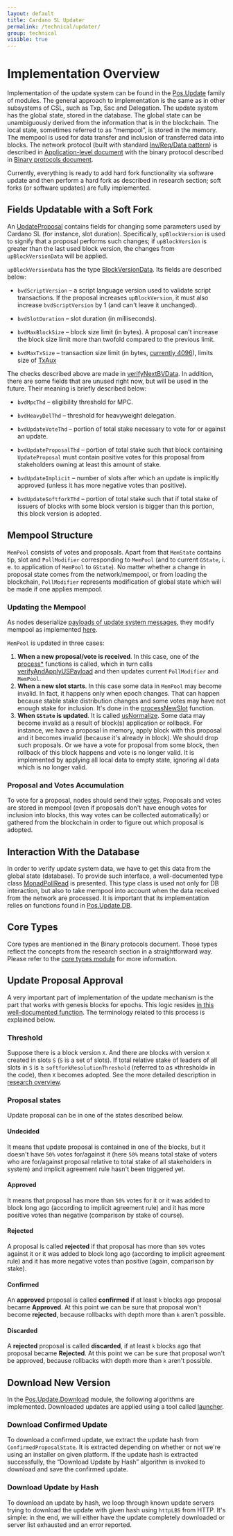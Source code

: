 ```yaml
---
layout: default
title: Cardano SL Updater
permalink: /technical/updater/
group: technical
visible: true
---
```

<!-- Reviewed at ac0126b2753f1f5ca6fbfb555783fbeb1aa141bd -->
<!-- Updated at 6b5eda44e5942599a9781e5ad3f51eb820665b83 -->

# Implementation Overview

Implementation of the update system can be found in the
[Pos.Update](https://github.com/input-output-hk/cardano-sl/tree/6b5eda44e5942599a9781e5ad3f51eb820665b83/src/Pos/Update)
family of modules. The general approach to implementation is the same as
in other subsystems of CSL, such as Txp, Ssc and Delegation. The update
system has the global state, stored in the database. The global state can be
unambiguously derived from the information that is in the blockchain. The local
state, sometimes referred to as “mempool”, is stored in the memory.
The mempool is used for data transfer and inclusion of transferred data into
blocks. The network protocol (built with standard
[Inv/Req/Data pattern](https://github.com/input-output-hk/cardano-sl/tree/6b5eda44e5942599a9781e5ad3f51eb820665b83/infra/Pos/Communication/Relay))
is described in
[Application-level document](/technical/protocols/csl-application-level/)
with the binary protocol described in
[Binary protocols document](/technical/protocols/binary-protocols/).

Currently, everything is ready to add hard fork functionality via
software update and then perform a hard fork as described in research
section; soft forks (or software updates) are fully implemented.

## Fields Updatable with a Soft Fork

An
[UpdateProposal](https://github.com/input-output-hk/cardano-sl/blob/6b5eda44e5942599a9781e5ad3f51eb820665b83/update/Pos/Update/Core/Types.hs#L99-L109) contains
fields for changing some parameters used by Cardano SL (for instance, slot
duration). Specifically, `upBlockVersion` is used to signify that a proposal
performs such changes; if `upBlockVersion` is greater than the last used
block version, the changes from `upBlockVersionData` will be applied.

`upBlockVersionData` has the type
[BlockVersionData](https://github.com/input-output-hk/cardano-sl/blob/6b5eda44e5942599a9781e5ad3f51eb820665b83/update/Pos/Update/Core/Types.hs#L135-L149).
Its fields are described below:

  * `bvdScriptVersion` – a script language version used to validate script
    transactions. If the proposal increases `upBlockVersion`, it must also
    increase `bvdScriptVersion` by 1 (and can't leave it unchanged).

  * `bvdSlotDuration` – slot duration (in milliseconds).

  * `bvdMaxBlockSize` – block size limit (in bytes). A proposal can't
    increase the block size limit more than twofold compared to the previous
    limit.

  * `bvdMaxTxSize` – transaction size limit
    (in bytes, [currently 4096](https://github.com/input-output-hk/cardano-sl/blob/6b5eda44e5942599a9781e5ad3f51eb820665b83/core/constants-prod.yaml#L9)),
    limits size of [TxAux](/technical/protocols/binary-protocols/#transaction-auxilary)

The checks described above are made
in
[verifyNextBVData](https://github.com/input-output-hk/cardano-sl/blob/6b5eda44e5942599a9781e5ad3f51eb820665b83/src/Pos/Update/Poll/Logic/Base.hs#L231).
In addition, there are some fields that are unused right now, but will be used
in the future. Their meaning is briefly described below:


  * `bvdMpcThd` – eligibility threshold for MPC.

  * `bvdHeavyDelThd` – threshold for heavyweight delegation.

  * `bvdUpdateVoteThd` – portion of total stake necessary to vote for or
    against an update.

  * `bvdUpdateProposalThd` – portion of total stake such that block containing
    `UpdateProposal` must contain positive votes for this proposal
    from stakeholders owning at least this amount of stake.

  * `bvdUpdateImplicit` – number of slots after which an update is implicitly
    approved (unless it has more negative votes than positive).

  * `bvdUpdateSoftforkThd` – portion of total stake such that if total stake
    of issuers of blocks with some block version is bigger than this portion,
    this block version is adopted.

## Mempool Structure

`MemPool` consists of votes and proposals. Apart from that `MemState` contains tip,
slot and `PollModifier` corresponding to `MemPool` (and to current `GState`, i. e.
to application of `MemPool` to `GState`). No matter whether a change in
proposal state comes from the network/mempool, or from loading
the blockchain, `PollModifier` represents
modification of global state which will be made if one applies mempool.

### Updating the Mempool

As nodes deserialize
[payloads of update system messages](/technical/protocols/binary-protocols/#update-system),
they modify mempool as implemented
[here](https://github.com/input-output-hk/cardano-sl/blob/6b5eda44e5942599a9781e5ad3f51eb820665b83/src/Pos/Update/MemState/Functions.hs#L29).

`MemPool` is updated in three cases:

  1. **When a new proposal/vote is received**. In this case, one of the
  [process*](https://github.com/input-output-hk/cardano-sl/blob/6b5eda44e5942599a9781e5ad3f51eb820665b83/src/Pos/Update/Logic/Local.hs#L94)
  functions is called, which in turn calls
  [verifyAndApplyUSPayload](https://github.com/input-output-hk/cardano-sl/blob/6b5eda44e5942599a9781e5ad3f51eb820665b83/src/Pos/Update/Poll/Logic/Apply.hs#L63)
  and then updates current `PollModifier` and `MemPool`.
  2. **When a new slot starts**. In this case some data in `MemPool` may become invalid.
  In fact, it happens only when epoch changes. That can happen because stable stake distribution
  changes and some votes may have not enough stake for inclusion.
  It's done in
  the [processNewSlot](https://github.com/input-output-hk/cardano-sl/blob/6b5eda44e5942599a9781e5ad3f51eb820665b83/src/Pos/Update/Logic/Local.hs#L208)
  function.
  3. **When `GState` is updated**. It is called
  [usNormalize](https://github.com/input-output-hk/cardano-sl/blob/6b5eda44e5942599a9781e5ad3f51eb820665b83/src/Pos/Update/Logic/Local.hs#L177).
  Some data may become invalid as a result of block(s) application or rollback. For instance,
  we have a proposal in memory, apply block with this proposal and it becomes invalid
  (because it's already in block). We should drop such proposals. Or we have a vote for
  proposal from some block, then rollback of this block happens and vote is no
  longer valid. It is implemented by applying all local data to empty state, ignoring
  all data which is no longer valid.

### Proposal and Votes Accumulation

To vote for a proposal, nodes should send their
[votes](https://github.com/input-output-hk/cardano-sl/blob/6b5eda44e5942599a9781e5ad3f51eb820665b83/update/Pos/Update/Core/Types.hs#L242-L253).
Proposals and votes are stored in mempool (even if proposals don't have enough
votes for inclusion into blocks, this way votes can be collected automatically)
or gathered from the blockchain in order to figure out which proposal is adopted.

## Interaction With the Database

In order to verify update system data, we have to get this data from the
global state (database). To provide such interface, a well-documented type class
[MonadPollRead](https://github.com/input-output-hk/cardano-sl/blob/6b5eda44e5942599a9781e5ad3f51eb820665b83/src/Pos/Update/Poll/Class.hs#L30)
is presented. This type class is used not only for DB interaction, but also to
take mempool into account when the data received from the network are processed.
It is important that its implementation relies on functions found in
[Pos.Update.DB](https://github.com/input-output-hk/cardano-sl/blob/6b5eda44e5942599a9781e5ad3f51eb820665b83/src/Pos/Update/DB.hs).

## Core Types

Core types are mentioned in the Binary protocols document. Those types
reflect the concepts from the research section in a straightforward way.
Please refer to the
[core types module](https://github.com/input-output-hk/cardano-sl/blob/6b5eda44e5942599a9781e5ad3f51eb820665b83/update/Pos/Update/Core/Types.hs)
for more information.

## Update Proposal Approval

A very important part of implementation of the update mechanism is
the part that works with genesis blocks for epochs.
This logic resides
[in this well-documented function](https://github.com/input-output-hk/cardano-sl/blob/6b5eda44e5942599a9781e5ad3f51eb820665b83/src/Pos/Update/Poll/Logic/Softfork.hs#L68).
The terminology related to this process is explained below.

### Threshold

Suppose there is a block version `X`. And there are blocks with version `X`
created in slots `S` (`S` is a set of slots). If total relative stake of
leaders of all slots in `S` is ≥ `softforkResolutionThreshold`
(referred to as «threshold» in the code), then `X` becomes adopted.
See the more detailed description in [research overview](cardano/update-mechanism/#soft-fork-updates).

### Proposal states

Update proposal can be in one of the states described below.

#### Undecided

It means that update proposal is contained in
one of the blocks, but it doesn't have `50%` votes for/against it (here `50%` means total
stake of voters who are for/against proposal relative to total stake of all stakeholders
in system) and implicit agreement rule hasn't been triggered yet.

<!-- TODO: **Important remark:** when we are talking about stake, we need to be clear about
which stake distribution we are talking about. For each epoch we know stable distribution
for this epoch. It used in leaders selection (follow-the-satoshi) and also in many other
cases. Stable distribution is distribution as it was ﻿⁠⁠⁠⁠2k﻿⁠⁠⁠⁠ slots before the end of epoch.
To calculate stake of votes for proposal ﻿⁠⁠⁠⁠p﻿⁠⁠⁠⁠ we use stake distribution as per epoch in
which ﻿⁠⁠⁠⁠p﻿⁠⁠⁠⁠ was added to blocks. I. e. distribution which was ﻿⁠⁠⁠⁠2k﻿⁠⁠⁠⁠ slots before the
end of that epoch. This ensures that nobody can transfer his funds to another address
and vote from that address to increase total stake of voters.

**Another important remark:** when we are talking about stake, it's also important to be
clear whether we consider delegated stake. I. e. if Alice delegated to Bob, do we consider
that Alice's funds belong to Bob or Alice? When we use stake for votes, we consider delegated
stake, i. e. we consider that Alice's funds belong to Bob. Note that here we consider
only heavyweight delegation. I hope it's covered in documentation, but I am not sure. -->

#### Approved

It means that proposal has more than `50%` votes for it or it was added to block long ago
(according to implicit agreement rule) and it has more positive votes than negative
(comparison by stake of course).

#### Rejected

A proposal is called **rejected** if that proposal has more than `50%` votes against it or
it was added to block long ago (according to implicit agreement rule) and it has more
negative votes than positive (again, comparison by stake).

#### Confirmed

An **approved** proposal is called **confirmed** if at least `k` blocks ago proposal
became **Approved**. At this point we can be sure that proposal won't become **rejected**,
because rollbacks with depth more than `k` aren't possible.

#### Discarded

A **rejected** proposal is called **discarded**, if at least `k` blocks ago that proposal
became **Rejected**. At this point we can be sure that proposal won't be approved,
because rollbacks with depth more than `k` aren't possible.

## Download New Version

In the
[Pos.Update.Download](https://github.com/input-output-hk/cardano-sl/blob/6b5eda44e5942599a9781e5ad3f51eb820665b83/src/Pos/Update/Download.hs)
module, the following algorithms are implemented. Downloaded updates are
applied using a tool called
[launcher](https://github.com/input-output-hk/cardano-sl/blob/6b5eda44e5942599a9781e5ad3f51eb820665b83/src/launcher/Main.hs).

### Download Confirmed Update

To download a confirmed update, we extract the update hash from
`ConfirmedProposalState`. It is extracted depending on whether or not we're
using an installer on given platform. If the update hash is extracted
successfully, the “Download Update by Hash” algorithm is invoked to download and save the confirmed update.

### Download Update by Hash

To download an update by hash, we loop through known update servers trying
to download the update with given hash using `httpLBS` from HTTP. It's simple: in
the end, we will either have the update completely downloaded or server list
exhausted and an error reported.
